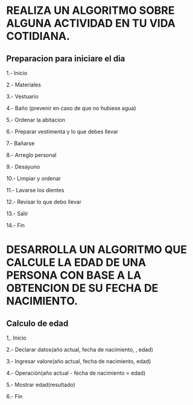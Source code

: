 # REALIZA UN ALGORITMO SOBRE ALGUNA ACTIVIDAD EN TU VIDA COTIDIANA.
## Preparacion para iniciare el dia
1.- Inicio

2.- Materiales

3.- Vestuario

4.- Baño (prevenir en caso de que no hubiese agua) 

5.- Ordenar la abitacion

6.- Preparar vestimenta y lo que debes llevar

7.- Bañarse

8.- Arreglo personal

9.- Desayuno

10.- Limpiar y ordenar

11.- Lavarse los dientes

12.- Revisar lo que debo llevar

13.- Salir 

14.- Fin







# DESARROLLA UN ALGORITMO QUE CALCULE LA EDAD DE UNA PERSONA CON BASE A LA OBTENCION DE SU FECHA DE NACIMIENTO.
## Calculo de edad
1,. Inicio

2.- Declarar datos(año actual, fecha de nacimiento, , edad)

3.- Ingresar valore(año actual, fecha de nacimiento, edad)

4.- Operación(año actual - fecha de nacimiento = edad)

5.- Mostrar edad(resultado)

6.- Fin


